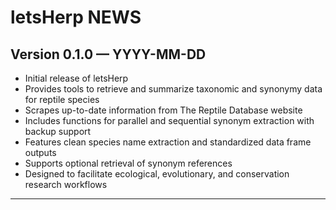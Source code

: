 # letsHerp NEWS

## Version 0.1.0 — YYYY-MM-DD

- Initial release of letsHerp
- Provides tools to retrieve and summarize taxonomic and synonymy data for reptile species
- Scrapes up-to-date information from The Reptile Database website
- Includes functions for parallel and sequential synonym extraction with backup support
- Features clean species name extraction and standardized data frame outputs
- Supports optional retrieval of synonym references
- Designed to facilitate ecological, evolutionary, and conservation research workflows

---